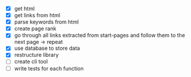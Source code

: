 - [x] get html
- [x] get links from html
- [x] parse keywords from html
- [x] create page rank
- [x] go through all links extracted from start-pages and follow them to the next page -> repeat
- [x] use database to store data
- [x] restructure library
- [ ] create cli tool 
- [ ] write tests for each function